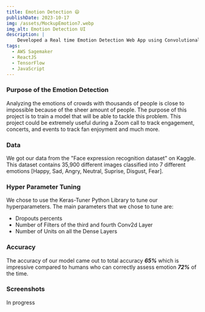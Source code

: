 ```yaml
---
title: Emotion Detection 😄
publishDate: 2023-10-17
img: /assets/MockupEmotion7.webp
img_alt: Emotion Detection UI
description: |
    Developed a Real time Emotion Detection Web App using Convolutional Neural Networks
tags:
  - AWS Sagemaker
  - ReactJS
  - TensorFlow
  - JavaScript
---
```


### Purpose of the Emotion Detection

Analyzing the emotions of crowds with thousands of people is close to impossible because of the sheer amount of people. The purpose of this project is to train a model that will be able to tackle this problem. This project could be extremely useful during a Zoom call to track engagement, concerts, and events to track fan enjoyment and much more.

### Data

We got our data from the "Face expression recognition dataset" on Kaggle. This dataset contains 35,900 different images classified into 7 different emotions [Happy, Sad, Angry, Neutral, Suprise, Disgust, Fear].

### Hyper Parameter Tuning

We chose to use the Keras-Tuner Python Library to tune our hyperparameters.
The main parameters that we chose to tune are:
* Dropouts percents
* Number of Filters of the third and fourth Conv2d Layer 
* Number of Units on all the Dense Layers


### Accuracy

The accuracy of our model came out to total accuracy ***65%*** which is impressive compared to humans who can correctly assess emotion ***72%*** of the time.

### Screenshots

In progress
